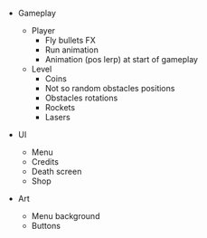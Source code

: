 * Gameplay
    * Player
        * Fly bullets FX
        * Run animation
        * Animation (pos lerp) at start of gameplay
    * Level
        * Coins
        * Not so random obstacles positions
        * Obstacles rotations
        * Rockets
        * Lasers
    

* UI
    * Menu
    * Credits
    * Death screen
    * Shop
    

* Art
    * Menu background
    * Buttons
    
